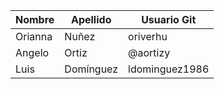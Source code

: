 | Nombre | Apellido | Usuario Git |
| ------ | -------- | ----------- |
| Orianna| Nuñez    | oriverhu    | 
| Angelo | Ortiz | @aortizy|
| Luis   | Domínguez| ldominguez1986 |
